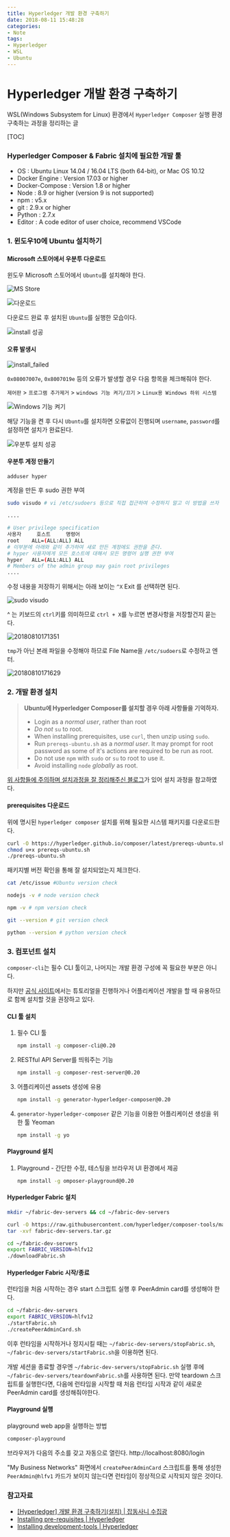 ```yaml
---
title: Hyperledger 개발 환경 구축하기
date: 2018-08-11 15:48:28
categories: 
- Note
tags: 
- Hyperledger
- WSL
- Ubuntu
---
```


# Hyperledger 개발 환경 구축하기

WSL(Windows Subsystem for Linux) 환경에서 `Hyperledger Composer` 실행 환경 구축하는 과정을 정리하는 글



[TOC]





### Hyperledger Composer & Fabric 설치에 필요한 개발 툴

- OS : Ubuntu Linux 14.04 / 16.04 LTS (both 64-bit), or Mac OS 10.12
- Docker Engine : Version 17.03 or higher
- Docker-Compose : Version 1.8 or higher
- Node : 8.9 or higher (version 9 is not supported)
- npm : v5.x
- git : 2.9.x or higher
- Python : 2.7.x
- Editor : A code editor of user choice, recommend VSCode



### 1. 윈도우10에 Ubuntu 설치하기




#### Microsoft 스토어에서 우분투 다운로드

윈도우  Microsoft 스토어에서 `Ubuntu`를 설치해야 한다.

![MS Store](C:\SMYSoft\SMemo\capture\20180811013102.png)



![다운로드](C:\Users\LeeJaeSeok\blog\source\images\wsl\download_ubuntu.png)



다운로드 완료 후 설치된 `Ubuntu`를 실행한 모습이다.

![install 성공](C:\Users\LeeJaeSeok\blog\source\images\wsl\install_success.png)



#### 오류 발생시

![install_failed](C:\Users\LeeJaeSeok\blog\source\images\wsl\install_failed.png)

`0x08007007e`, `0x8007019e` 등의 오류가 발생할 경우 다음 항목을 체크해줘야 한다.

`제어판` > `프로그램 추가제거` > `windows 기능 켜기/끄기` >  `Linux용 Windows 하위 시스템` 

 

![Windows 기능 켜기](C:\Users\LeeJaeSeok\blog\source\images\wsl\windows_function_onoff.png)



해당 기능을 켠 후 다시 `Ubuntu`를 설치하면 오류없이 진행되며 `username`, `password`를 설정하면 설치가 완료된다.

![우분투 설치 성공](C:\Users\LeeJaeSeok\blog\source\images\wsl\install_success.png)



#### 우분투 계정 만들기

```bash
adduser hyper
```



계정을 만든 후 sudo 권한 부여

```bash
sudo visudo # vi /etc/sudoers 등으로 직접 접근하여 수정하지 말고 이 방법을 쓰자
```

```bash
....

# User privilege specification
사용자		호스트		명령어
root	ALL=(ALL:ALL) ALL
# 이부분에 아래와 같이 추가하여 새로 만든 계정에도 권한을 준다.
# hyper 사용자에게 모든 호스트에 대해서 모든 명령어 실행 권한 부여
hyper	ALL=(ALL:ALL) ALL 
# Members of the admin group may gain root privileges
....
```



수정 내용을 저장하기 위해서는 아래 보이는 `^X` Exit 를 선택하면 된다.

![sudo visudo](C:\Users\LeeJaeSeok\blog\source\images\wsl\1251251235.png)

^ 는 키보드의 `ctrl`키를 의미하므로 `ctrl + X`를 누르면 변경사항을 저장할건지 묻는다.

![20180810171351](C:\Users\LeeJaeSeok\blog\source\images\wsl\20180810171351.png)

`tmp`가 아닌 본래 파일을 수정해야 하므로 File Name을 `/etc/sudoers`로 수정하고 엔터.

![20180810171629](C:\Users\LeeJaeSeok\blog\source\images\wsl\20180810171629.png)





### 2. 개발 환경 설치



> **Ubuntu에 Hyperledger Composer를 설치할 경우 아래 사항들을 기억하자.**
>
> - Login as a *normal user*, rather than root
> - *Do not* `su` to root.
> - When installing prerequisites, use `curl`, then unzip using `sudo`.
> - Run `prereqs-ubuntu.sh` as a *normal user*. It may prompt for root password as some of it's actions are required to be run as root.
> - Do not use `npm` with `sudo` or `su` to root to use it.
> - Avoid installing `node` *globally* as root.



[위 사항들에 주의하며 설치과정을 잘 정리해주신 블로그](https://d2fault.github.io/2018/04/30/20180430-setting-hyperledger-developement-environment/)가 있어 설치 과정을 참고하였다.



#### prerequisites 다운로드

위에 명시된 `hyperledger composer` 설치를 위해 필요한 시스템 패키지를 다운로드한다.

```bash
curl -O https://hyperledger.github.io/composer/latest/prereqs-ubuntu.sh
chmod u+x prereqs-ubuntu.sh
./prereqs-ubuntu.sh
```



패키지별 버전 확인을 통해 잘 설치되었는지 체크한다.

```bash
cat /etc/issue #Ubuntu version check

nodejs -v # node version check

npm -v # npm version check

git --version # git version check

python --version # python version check
```



### 3. 컴포넌트 설치

`composer-cli`는 필수 CLI 툴이고, 나머지는 개발 환경 구성에 꼭 필요한 부분은 아니다.

하지만 [공식 사이트](https://hyperledger.github.io/composer/latest/installing/development-tools.html)에서는 튜토리얼을 진행하거나 어플리케이션 개발을 할 때 유용하므로 함께 설치할 것을 권장하고 있다.

#### CLI 툴 설치

1. 필수 CLI 툴

    ```bash
    npm install -g composer-cli@0.20
    ```

2. RESTful API Server를 띄워주는 기능

    ```bash
    npm install -g composer-rest-server@0.20
    ```

3. 어플리케이션 assets 생성에 유용

    ```bash
    npm install -g generator-hyperledger-composer@0.20
    ```

4. `generator-hyperledger-composer` 같은 기능을 이용한 어플리케이션 생성을 위한 툴 Yeoman

    ```bash
    npm install -g yo
    ```



#### Playground 설치

1. Playground - 간단한 수정, 테스팅을 브라우저 UI 환경에서 제공

   ```bash
   npm install -g omposer-playground@0.20
   ```

   

#### Hyperledger Fabric 설치

```bash
mkdir ~/fabric-dev-servers && cd ~/fabric-dev-servers

curl -O https://raw.githubusercontent.com/hyperledger/composer-tools/master/packages/fabric-dev-servers/fabric-dev-servers.tar.gz
tar -xvf fabric-dev-servers.tar.gz
```



```bash
cd ~/fabric-dev-servers
export FABRIC_VERSION=hlfv12
./downloadFabric.sh
```



#### Hyperledger Fabric 시작/종료

런타임을 처음 시작하는 경우 start 스크립트 실행 후 PeerAdmin card를 생성해야 한다.

```bash
cd ~/fabric-dev-servers
export FABRIC_VERSION=hlfv12
./startFabric.sh
./createPeerAdminCard.sh
```

이후 런타임을 시작하거나 정지시킬 때는 `~/fabric-dev-servers/stopFabric.sh`, `~/fabric-dev-servers/startFabric.sh`을 이용하면 된다.



개발 세션을 종료할 경우엔 `~/fabric-dev-servers/stopFabric.sh` 실행 후에 `~/fabric-dev-servers/teardownFabric.sh`를 사용하면 된다. 만약 teardown 스크립트를 실행한다면, 다음에 런타임을 시작할 때 처음 런타임 시작과 같이 새로운 PeerAdmin card를 생성해줘야한다.



#### Playground 실행

playground web app을 실행하는 방법

```bash
composer-playground
```

브라우저가 다음의 주소를 갖고 자동으로 열린다. http://localhost:8080/login

"My Business Networks" 화면에서  `createPeerAdminCard` 스크립트를 통해 생성한 `PeerAdmin@hlfv1` 카드가 보이지 않는다면 런타임이 정상적으로 시작되지 않은 것이다.





### 참고자료

- [[Hyperledger] 개발 환경 구축하기(설치) | 잡동사니 수집광](https://d2fault.github.io/2018/04/30/20180430-setting-hyperledger-developement-environment/)
- [Installing pre-requisites | Hyperledger ](https://hyperledger.github.io/composer/latest/installing/installing-prereqs.html)
- [Installing development-tools | Hyperledger](https://hyperledger.github.io/composer/latest/installing/development-tools.html)

